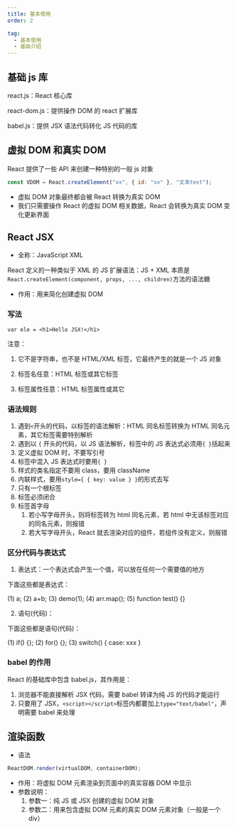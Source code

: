```yaml
---
title: 基本使用
order: 2

tag:
  - 基本使用
  - 基础介绍
---
```


## 基础 js 库

react.js：React 核心库

react-dom.js：提供操作 DOM 的 react 扩展库

babel.js：提供 JSX 语法代码转化 JS 代码的库

## 虚拟 DOM 和真实 DOM

React 提供了一些 API 来创建一种特别的一般 js 对象

```js
const VDOM = React.createElement("xx", { id: "xx" }, "文本text");
```

- 虚拟 DOM 对象最终都会被 React 转换为真实 DOM
- 我们只需要操作 React 的虚拟 DOM 相关数据，React 会转换为真实 DOM 变化更新界面

## React JSX

- 全称：JavaScript XML

React 定义的一种类似于 XML 的 JS 扩展语法：JS + XML 本质是`React.createElement(component, props, ..., children)`方法的语法糖

- 作用：用来简化创建虚拟 DOM

### 写法

`var ele = <h1>Hello JSX!</h1>`

注意：

1. 它不是字符串，也不是 HTML/XML 标签，它最终产生的就是一个 JS 对象

2. 标签名任意：HTML 标签或其它标签

3. 标签属性任意：HTML 标签属性或其它

### 语法规则

1. 遇到`<`开头的代码，以标签的语法解析：HTML 同名标签转换为 HTML 同名元素，其它标签需要特别解析
2. 遇到以 `{` 开头的代码，以 JS 语法解析，标签中的 JS 表达式必须用`{ }`括起来
3. 定义虚拟 DOM 时，不要写引号
4. 标签中混入 JS 表达式时要用`{ }`
5. 样式的类名指定不要用 class，要用 className
6. 内联样式，要用`style={ { key: value } }`的形式去写
7. 只有一个根标签
8. 标签必须闭合
9. 标签首字母
   1. 若小写字母开头，则将标签转为 html 同名元素，若 html 中无该标签对应的同名元素，则报错
   2. 若大写字母开头，React 就去渲染对应的组件，若组件没有定义，则报错

### 区分代码与表达式

1. 表达式：一个表达式会产生一个值，可以放在任何一个需要值的地方

下面这些都是表达式：

(1) a; (2) a+b; (3) demo(1); (4) arr.map(); (5) function test() {}

2. 语句(代码)：

下面这些都是语句(代码)：

(1) if() {}; (2) for() {}; (3) switch() { case: xxx }

### babel 的作用

React 的基础库中包含 babel.js，其作用是：

1. 浏览器不能直接解析 JSX 代码，需要 babel 转译为纯 JS 的代码才能运行
2. 只要用了 JSX，`<script></script>`标签内都要加上`type="text/babel"`，声明需要 babel 来处理

## 渲染函数

- 语法

```js
ReactDOM.render(virtualDOM, containerDOM);
```

- 作用：将虚拟 DOM 元素渲染到页面中的真实容器 DOM 中显示
- 参数说明：
  1. 参数一：纯 JS 或 JSX 创建的虚拟 DOM 对象
  2. 参数二：用来包含虚拟 DOM 元素的真实 DOM 元素对象（一般是一个 div）
